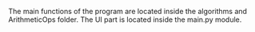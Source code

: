 The main functions of the program are located inside the algorithms and ArithmeticOps folder. The UI part is located inside the main.py module.


